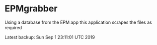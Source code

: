 # EPMgrabber
Using a database from the EPM app this application scrapes the files as required


Latest backup: Sun Sep 1 23:11:01 UTC 2019
